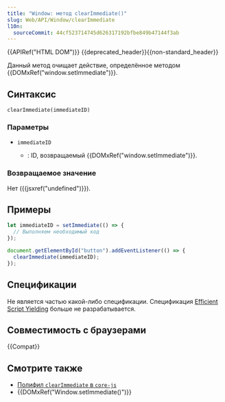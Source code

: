 ```yaml
---
title: "Window: метод clearImmediate()"
slug: Web/API/Window/clearImmediate
l10n:
  sourceCommit: 44cf523714745d626317192bfbe849b47144f3ab
---
```


{{APIRef("HTML DOM")}} {{deprecated_header}}{{non-standard_header}}

Данный метод очищает действие, определённое методом {{DOMxRef("window.setImmediate")}}.

## Синтаксис

```js-nolint
clearImmediate(immediateID)
```

### Параметры

- `immediateID`

  - : ID, возвращаемый {{DOMxRef("window.setImmediate")}}.

### Возвращаемое значение

Нет ({{jsxref("undefined")}}).

## Примеры

```js
let immediateID = setImmediate(() => {
  // Выполняем необходимый код
});

document.getElementById("button").addEventListener(() => {
  clearImmediate(immediateID);
});
```

## Спецификации

Не является частью какой-либо спецификации.
Спецификация [Efficient Script Yielding](https://w3c.github.io/setImmediate/#si-setImmediate) больше не разрабатывается.

## Совместимость с браузерами

{{Compat}}

## Смотрите также

- [Полифил `clearImmediate` в `core-js`](https://github.com/zloirock/core-js#setimmediate)
- {{DOMxRef("Window.setImmediate()")}}
